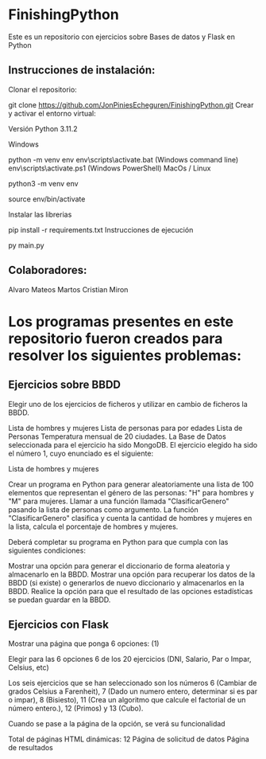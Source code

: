 # FinishingPython
Este es un repositorio con ejercicios sobre Bases de datos y Flask en Python
## Instrucciones de instalación:
Clonar el repositorio:

git clone https://github.com/JonPiniesEcheguren/FinishingPython.git
Crear y activar el entorno virtual:

Versión Python 3.11.2

Windows

python -m venv env
env\scripts\activate.bat (Windows command line)
env\scripts\activate.ps1 (Windows PowerShell)
MacOs / Linux

python3 -m venv env

source env/bin/activate

Instalar las librerias

pip install -r requirements.txt
Instrucciones de ejecución

py main.py

## Colaboradores:
Alvaro Mateos Martos
Cristian Miron

# Los programas presentes en este repositorio fueron creados para resolver los siguientes problemas:
## Ejercicios sobre BBDD
Elegir uno de los ejercicios de ficheros y utilizar en cambio de ficheros la BBDD.

Lista de hombres y mujeres
Lista de personas para por edades
Lista de Personas
Temperatura mensual de 20 ciudades.
La Base de Datos seleccionada para el ejercicio ha sido MongoDB. El ejercicio elegido ha sido el número 1, cuyo enunciado es el siguiente:

Lista de hombres y mujeres

Crear un programa en Python para generar aleatoriamente una lista de 100 elementos que representan el género de las personas: "H" para hombres y "M" para mujeres. Llamar a una función llamada "ClasificarGenero" pasando la lista de personas como argumento. La función "ClasificarGenero" clasifica y cuenta la cantidad de hombres y mujeres en la lista, calcula el porcentaje de hombres y mujeres.

Deberá completar su programa en Python para que cumpla con las siguientes condiciones:

Mostrar una opción para generar el diccionario de forma aleatoria y almacenarlo en la BBDD.
Mostrar una opción para recuperar los datos de la BBDD (si existe) o generarlos de nuevo diccionario y almacenarlos en la BBDD.
Realice la opción para que el resultado de las opciones estadísticas se puedan guardar en la BBDD.
## Ejercicios con Flask
Mostrar una página que ponga 6 opciones: (1)

Elegir para las 6 opciones 6 de los 20 ejercicios (DNI, Salario, Par o Impar, Celsius, etc)

Los seis ejercicios que se han seleccionado son los números 6 (Cambiar de grados Celsius a Farenheit), 7 (Dado un numero entero, determinar si es par o impar), 8 (Bisiesto), 11 (Crea un algoritmo que calcule el factorial de un número entero.), 12 (Primos) y 13 (Cubo).

Cuando se pase a la página de la opción, se verá su funcionalidad

Total de páginas HTML dinámicas: 12
Página de solicitud de datos
Página de resultados
